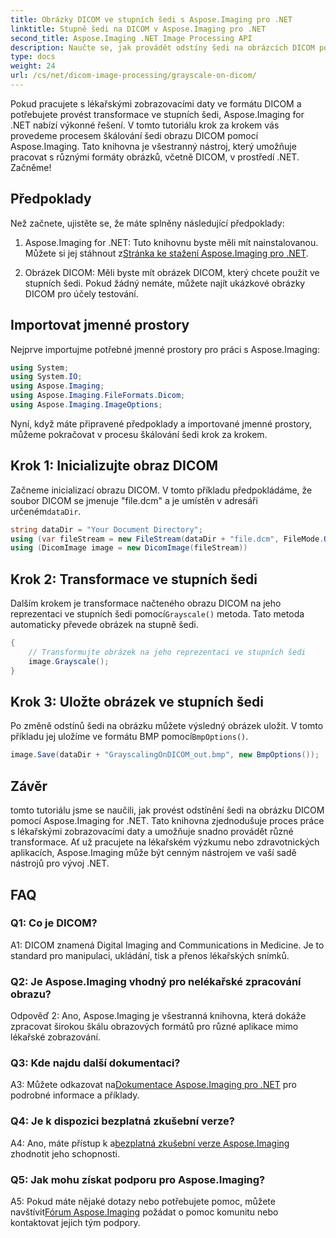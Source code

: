 ```yaml
---
title: Obrázky DICOM ve stupních šedi s Aspose.Imaging pro .NET
linktitle: Stupně šedi na DICOM v Aspose.Imaging pro .NET
second_title: Aspose.Imaging .NET Image Processing API
description: Naučte se, jak provádět odstíny šedi na obrázcích DICOM pomocí Aspose.Imaging for .NET, výkonné knihovny pro zpracování obrázků.
type: docs
weight: 24
url: /cs/net/dicom-image-processing/grayscale-on-dicom/
---
```

Pokud pracujete s lékařskými zobrazovacími daty ve formátu DICOM a potřebujete provést transformace ve stupních šedi, Aspose.Imaging for .NET nabízí výkonné řešení. V tomto tutoriálu krok za krokem vás provedeme procesem škálování šedi obrazu DICOM pomocí Aspose.Imaging. Tato knihovna je všestranný nástroj, který umožňuje pracovat s různými formáty obrázků, včetně DICOM, v prostředí .NET. Začněme!

## Předpoklady

Než začnete, ujistěte se, že máte splněny následující předpoklady:

1.  Aspose.Imaging for .NET: Tuto knihovnu byste měli mít nainstalovanou. Můžete si jej stáhnout z[Stránka ke stažení Aspose.Imaging pro .NET](https://releases.aspose.com/imaging/net/).

2. Obrázek DICOM: Měli byste mít obrázek DICOM, který chcete použít ve stupních šedi. Pokud žádný nemáte, můžete najít ukázkové obrázky DICOM pro účely testování.

## Importovat jmenné prostory

Nejprve importujme potřebné jmenné prostory pro práci s Aspose.Imaging:

```csharp
using System;
using System.IO;
using Aspose.Imaging;
using Aspose.Imaging.FileFormats.Dicom;
using Aspose.Imaging.ImageOptions;
```

Nyní, když máte připravené předpoklady a importované jmenné prostory, můžeme pokračovat v procesu škálování šedi krok za krokem.

## Krok 1: Inicializujte obraz DICOM

 Začneme inicializací obrazu DICOM. V tomto příkladu předpokládáme, že soubor DICOM se jmenuje "file.dcm" a je umístěn v adresáři určeném`dataDir`.

```csharp
string dataDir = "Your Document Directory";
using (var fileStream = new FileStream(dataDir + "file.dcm", FileMode.Open, FileAccess.Read))
using (DicomImage image = new DicomImage(fileStream))
```

## Krok 2: Transformace ve stupních šedi

 Dalším krokem je transformace načteného obrazu DICOM na jeho reprezentaci ve stupních šedi pomocí`Grayscale()` metoda. Tato metoda automaticky převede obrázek na stupně šedi.

```csharp
{
    // Transformujte obrázek na jeho reprezentaci ve stupních šedi
    image.Grayscale();
}
```

## Krok 3: Uložte obrázek ve stupních šedi

 Po změně odstínů šedi na obrázku můžete výsledný obrázek uložit. V tomto příkladu jej uložíme ve formátu BMP pomocí`BmpOptions()`.

```csharp
image.Save(dataDir + "GrayscalingOnDICOM_out.bmp", new BmpOptions());
```

## Závěr

tomto tutoriálu jsme se naučili, jak provést odstínění šedi na obrázku DICOM pomocí Aspose.Imaging for .NET. Tato knihovna zjednodušuje proces práce s lékařskými zobrazovacími daty a umožňuje snadno provádět různé transformace. Ať už pracujete na lékařském výzkumu nebo zdravotnických aplikacích, Aspose.Imaging může být cenným nástrojem ve vaší sadě nástrojů pro vývoj .NET.

## FAQ

### Q1: Co je DICOM?

A1: DICOM znamená Digital Imaging and Communications in Medicine. Je to standard pro manipulaci, ukládání, tisk a přenos lékařských snímků.

### Q2: Je Aspose.Imaging vhodný pro nelékařské zpracování obrazu?

Odpověď 2: Ano, Aspose.Imaging je všestranná knihovna, která dokáže zpracovat širokou škálu obrazových formátů pro různé aplikace mimo lékařské zobrazování.

### Q3: Kde najdu další dokumentaci?

 A3: Můžete odkazovat na[Dokumentace Aspose.Imaging pro .NET](https://reference.aspose.com/imaging/net/) pro podrobné informace a příklady.

### Q4: Je k dispozici bezplatná zkušební verze?

 A4: Ano, máte přístup k a[bezplatná zkušební verze Aspose.Imaging](https://releases.aspose.com/) zhodnotit jeho schopnosti.

### Q5: Jak mohu získat podporu pro Aspose.Imaging?

 A5: Pokud máte nějaké dotazy nebo potřebujete pomoc, můžete navštívit[Fórum Aspose.Imaging](https://forum.aspose.com/) požádat o pomoc komunitu nebo kontaktovat jejich tým podpory.